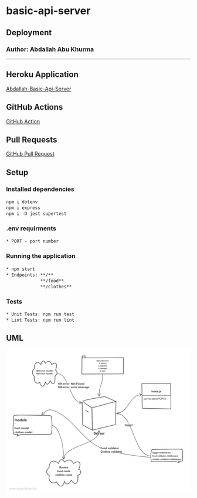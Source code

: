 # basic-api-server

## Deployment

### Author: Abdallah Abu Khurma

***

## Heroku Application

[Abdallah-Basic-Api-Server](https://abdallah-basic-api-server.herokuapp.com/)

## GitHub Actions

[GitHub Action](https://github.com/AbdallahAbuKhurma/basic-api-server/actions)

## Pull Requests

[GitHub Pull Request](https://github.com/AbdallahAbuKhurma/basic-api-server/pull/1)

## Setup

### Installed dependencies

    npm i dotenv
    npm i express
    npm i -D jest supertest

### .env requirments

    * PORT - port number

### Running the application

    * npm start
    * Endpoints: **/**
                 **/food**
                 **/clothes**

### Tests

    * Unit Tests: npm run test
    * Lint Tests: npm run lint

## UML

![uml](/assets/uml.png)
